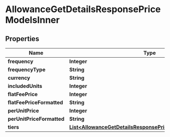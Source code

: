 

# AllowanceGetDetailsResponsePriceModelsInner


## Properties

| Name | Type | Description | Notes |
|------------ | ------------- | ------------- | -------------|
|**frequency** | **Integer** |  |  [optional] |
|**frequencyType** | **String** |  |  [optional] |
|**currency** | **String** |  |  [optional] |
|**includedUnits** | **Integer** |  |  [optional] |
|**flatFeePrice** | **Integer** |  |  [optional] |
|**flatFeePriceFormatted** | **String** |  |  [optional] |
|**perUnitPrice** | **Integer** |  |  [optional] |
|**perUnitPriceFormatted** | **String** |  |  [optional] |
|**tiers** | [**List&lt;AllowanceGetDetailsResponsePriceModelsInnerTiersInner&gt;**](AllowanceGetDetailsResponsePriceModelsInnerTiersInner.md) |  |  [optional] |



